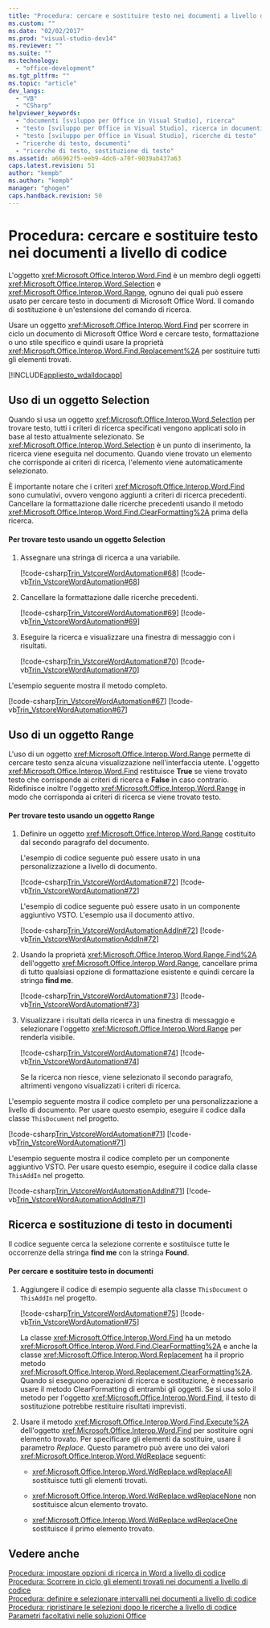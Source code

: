 ```yaml
---
title: "Procedura: cercare e sostituire testo nei documenti a livello di codice"
ms.custom: ""
ms.date: "02/02/2017"
ms.prod: "visual-studio-dev14"
ms.reviewer: ""
ms.suite: ""
ms.technology: 
  - "office-development"
ms.tgt_pltfrm: ""
ms.topic: "article"
dev_langs: 
  - "VB"
  - "CSharp"
helpviewer_keywords: 
  - "documenti [sviluppo per Office in Visual Studio], ricerca"
  - "testo [sviluppo per Office in Visual Studio], ricerca in documenti"
  - "testo [sviluppo per Office in Visual Studio], ricerche di testo"
  - "ricerche di testo, documenti"
  - "ricerche di testo, sostituzione di testo"
ms.assetid: a66962f5-eeb9-4dc6-a70f-9039ab437a63
caps.latest.revision: 51
author: "kempb"
ms.author: "kempb"
manager: "ghogen"
caps.handback.revision: 50
---
```

# Procedura: cercare e sostituire testo nei documenti a livello di codice
  L'oggetto <xref:Microsoft.Office.Interop.Word.Find> è un membro degli oggetti <xref:Microsoft.Office.Interop.Word.Selection> e <xref:Microsoft.Office.Interop.Word.Range>, ognuno dei quali può essere usato per cercare testo in documenti di Microsoft Office Word.  Il comando di sostituzione è un'estensione del comando di ricerca.  
  
 Usare un oggetto <xref:Microsoft.Office.Interop.Word.Find> per scorrere in ciclo un documento di Microsoft Office Word e cercare testo, formattazione o uno stile specifico e quindi usare la proprietà <xref:Microsoft.Office.Interop.Word.Find.Replacement%2A> per sostituire tutti gli elementi trovati.  
  
 [!INCLUDE[appliesto_wdalldocapp](../vsto/includes/appliesto-wdalldocapp-md.md)]  
  
## Uso di un oggetto Selection  
 Quando si usa un oggetto <xref:Microsoft.Office.Interop.Word.Selection> per trovare testo, tutti i criteri di ricerca specificati vengono applicati solo in base al testo attualmente selezionato.  Se <xref:Microsoft.Office.Interop.Word.Selection> è un punto di inserimento, la ricerca viene eseguita nel documento.  Quando viene trovato un elemento che corrisponde ai criteri di ricerca, l'elemento viene automaticamente selezionato.  
  
 È importante notare che i criteri <xref:Microsoft.Office.Interop.Word.Find> sono cumulativi, ovvero vengono aggiunti a criteri di ricerca precedenti.  Cancellare la formattazione dalle ricerche precedenti usando il metodo <xref:Microsoft.Office.Interop.Word.Find.ClearFormatting%2A> prima della ricerca.  
  
#### Per trovare testo usando un oggetto Selection  
  
1.  Assegnare una stringa di ricerca a una variabile.  
  
     [!code-csharp[Trin_VstcoreWordAutomation#68](../snippets/csharp/VS_Snippets_OfficeSP/Trin_VstcoreWordAutomation/CS/ThisDocument.cs#68)]
     [!code-vb[Trin_VstcoreWordAutomation#68](../snippets/visualbasic/VS_Snippets_OfficeSP/Trin_VstcoreWordAutomation/VB/ThisDocument.vb#68)]  
  
2.  Cancellare la formattazione dalle ricerche precedenti.  
  
     [!code-csharp[Trin_VstcoreWordAutomation#69](../snippets/csharp/VS_Snippets_OfficeSP/Trin_VstcoreWordAutomation/CS/ThisDocument.cs#69)]
     [!code-vb[Trin_VstcoreWordAutomation#69](../snippets/visualbasic/VS_Snippets_OfficeSP/Trin_VstcoreWordAutomation/VB/ThisDocument.vb#69)]  
  
3.  Eseguire la ricerca e visualizzare una finestra di messaggio con i risultati.  
  
     [!code-csharp[Trin_VstcoreWordAutomation#70](../snippets/csharp/VS_Snippets_OfficeSP/Trin_VstcoreWordAutomation/CS/ThisDocument.cs#70)]
     [!code-vb[Trin_VstcoreWordAutomation#70](../snippets/visualbasic/VS_Snippets_OfficeSP/Trin_VstcoreWordAutomation/VB/ThisDocument.vb#70)]  
  
 L'esempio seguente mostra il metodo completo.  
  
 [!code-csharp[Trin_VstcoreWordAutomation#67](../snippets/csharp/VS_Snippets_OfficeSP/Trin_VstcoreWordAutomation/CS/ThisDocument.cs#67)]
 [!code-vb[Trin_VstcoreWordAutomation#67](../snippets/visualbasic/VS_Snippets_OfficeSP/Trin_VstcoreWordAutomation/VB/ThisDocument.vb#67)]  
  
## Uso di un oggetto Range  
 L'uso di un oggetto <xref:Microsoft.Office.Interop.Word.Range> permette di cercare testo senza alcuna visualizzazione nell'interfaccia utente.  L'oggetto <xref:Microsoft.Office.Interop.Word.Find> restituisce **True** se viene trovato testo che corrisponde ai criteri di ricerca e **False** in caso contrario.  Ridefinisce inoltre l'oggetto <xref:Microsoft.Office.Interop.Word.Range> in modo che corrisponda ai criteri di ricerca se viene trovato testo.  
  
#### Per trovare testo usando un oggetto Range  
  
1.  Definire un oggetto <xref:Microsoft.Office.Interop.Word.Range> costituito dal secondo paragrafo del documento.  
  
     L'esempio di codice seguente può essere usato in una personalizzazione a livello di documento.  
  
     [!code-csharp[Trin_VstcoreWordAutomation#72](../snippets/csharp/VS_Snippets_OfficeSP/Trin_VstcoreWordAutomation/CS/ThisDocument.cs#72)]
     [!code-vb[Trin_VstcoreWordAutomation#72](../snippets/visualbasic/VS_Snippets_OfficeSP/Trin_VstcoreWordAutomation/VB/ThisDocument.vb#72)]  
  
     L'esempio di codice seguente può essere usato in un componente aggiuntivo VSTO.  L'esempio usa il documento attivo.  
  
     [!code-csharp[Trin_VstcoreWordAutomationAddIn#72](../snippets/csharp/VS_Snippets_OfficeSP/Trin_VstcoreWordAutomationAddIn/CS/ThisAddIn.cs#72)]
     [!code-vb[Trin_VstcoreWordAutomationAddIn#72](../snippets/visualbasic/VS_Snippets_OfficeSP/Trin_VstcoreWordAutomationAddIn/VB/ThisAddIn.vb#72)]  
  
2.  Usando la proprietà <xref:Microsoft.Office.Interop.Word.Range.Find%2A> dell'oggetto <xref:Microsoft.Office.Interop.Word.Range>, cancellare prima di tutto qualsiasi opzione di formattazione esistente e quindi cercare la stringa **find me**.  
  
     [!code-csharp[Trin_VstcoreWordAutomation#73](../snippets/csharp/VS_Snippets_OfficeSP/Trin_VstcoreWordAutomation/CS/ThisDocument.cs#73)]
     [!code-vb[Trin_VstcoreWordAutomation#73](../snippets/visualbasic/VS_Snippets_OfficeSP/Trin_VstcoreWordAutomation/VB/ThisDocument.vb#73)]  
  
3.  Visualizzare i risultati della ricerca in una finestra di messaggio e selezionare l'oggetto <xref:Microsoft.Office.Interop.Word.Range> per renderla visibile.  
  
     [!code-csharp[Trin_VstcoreWordAutomation#74](../snippets/csharp/VS_Snippets_OfficeSP/Trin_VstcoreWordAutomation/CS/ThisDocument.cs#74)]
     [!code-vb[Trin_VstcoreWordAutomation#74](../snippets/visualbasic/VS_Snippets_OfficeSP/Trin_VstcoreWordAutomation/VB/ThisDocument.vb#74)]  
  
     Se la ricerca non riesce, viene selezionato il secondo paragrafo, altrimenti vengono visualizzati i criteri di ricerca.  
  
 L'esempio seguente mostra il codice completo per una personalizzazione a livello di documento.  Per usare questo esempio, eseguire il codice dalla classe `ThisDocument` nel progetto.  
  
 [!code-csharp[Trin_VstcoreWordAutomation#71](../snippets/csharp/VS_Snippets_OfficeSP/Trin_VstcoreWordAutomation/CS/ThisDocument.cs#71)]
 [!code-vb[Trin_VstcoreWordAutomation#71](../snippets/visualbasic/VS_Snippets_OfficeSP/Trin_VstcoreWordAutomation/VB/ThisDocument.vb#71)]  
  
 L'esempio seguente mostra il codice completo per un componente aggiuntivo VSTO.  Per usare questo esempio, eseguire il codice dalla classe `ThisAddIn` nel progetto.  
  
 [!code-csharp[Trin_VstcoreWordAutomationAddIn#71](../snippets/csharp/VS_Snippets_OfficeSP/Trin_VstcoreWordAutomationAddIn/CS/ThisAddIn.cs#71)]
 [!code-vb[Trin_VstcoreWordAutomationAddIn#71](../snippets/visualbasic/VS_Snippets_OfficeSP/Trin_VstcoreWordAutomationAddIn/VB/ThisAddIn.vb#71)]  
  
## Ricerca e sostituzione di testo in documenti  
 Il codice seguente cerca la selezione corrente e sostituisce tutte le occorrenze della stringa **find me** con la stringa **Found**.  
  
#### Per cercare e sostituire testo in documenti  
  
1.  Aggiungere il codice di esempio seguente alla classe `ThisDocument` o `ThisAddIn` nel progetto.  
  
     [!code-csharp[Trin_VstcoreWordAutomation#75](../snippets/csharp/VS_Snippets_OfficeSP/Trin_VstcoreWordAutomation/CS/ThisDocument.cs#75)]
     [!code-vb[Trin_VstcoreWordAutomation#75](../snippets/visualbasic/VS_Snippets_OfficeSP/Trin_VstcoreWordAutomation/VB/ThisDocument.vb#75)]  
  
     La classe <xref:Microsoft.Office.Interop.Word.Find> ha un metodo <xref:Microsoft.Office.Interop.Word.Find.ClearFormatting%2A> e anche la classe <xref:Microsoft.Office.Interop.Word.Replacement> ha il proprio metodo <xref:Microsoft.Office.Interop.Word.Replacement.ClearFormatting%2A>.  Quando si eseguono operazioni di ricerca e sostituzione, è necessario usare il metodo ClearFormatting di entrambi gli oggetti.  Se si usa solo il metodo per l'oggetto <xref:Microsoft.Office.Interop.Word.Find>, il testo di sostituzione potrebbe restituire risultati imprevisti.  
  
2.  Usare il metodo <xref:Microsoft.Office.Interop.Word.Find.Execute%2A> dell'oggetto <xref:Microsoft.Office.Interop.Word.Find> per sostituire ogni elemento trovato.  Per specificare gli elementi da sostituire, usare il parametro *Replace*.  Questo parametro può avere uno dei valori <xref:Microsoft.Office.Interop.Word.WdReplace> seguenti:  
  
    -   <xref:Microsoft.Office.Interop.Word.WdReplace.wdReplaceAll> sostituisce tutti gli elementi trovati.  
  
    -   <xref:Microsoft.Office.Interop.Word.WdReplace.wdReplaceNone> non sostituisce alcun elemento trovato.  
  
    -   <xref:Microsoft.Office.Interop.Word.WdReplace.wdReplaceOne> sostituisce il primo elemento trovato.  
  
## Vedere anche  
 [Procedura: impostare opzioni di ricerca in Word a livello di codice](../vsto/how-to-programmatically-set-search-options-in-word.md)   
 [Procedura: Scorrere in ciclo gli elementi trovati nei documenti a livello di codice](../vsto/how-to-programmatically-loop-through-found-items-in-documents.md)   
 [Procedura: definire e selezionare intervalli nei documenti a livello di codice](../vsto/how-to-programmatically-define-and-select-ranges-in-documents.md)   
 [Procedura: ripristinare le selezioni dopo le ricerche a livello di codice](../vsto/how-to-programmatically-restore-selections-after-searches.md)   
 [Parametri facoltativi nelle soluzioni Office](../vsto/optional-parameters-in-office-solutions.md)  
  
  